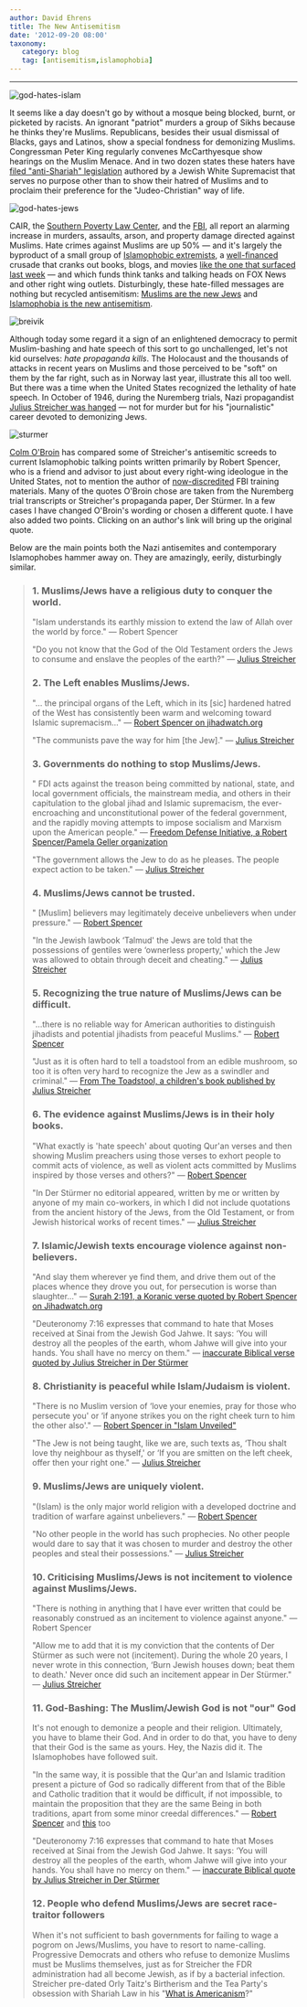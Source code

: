 ```yaml
---
author: David Ehrens
title: The New Antisemitism
date: '2012-09-20 08:00'
taxonomy:
   category: blog
   tag: [antisemitism,islamophobia]
---
```

---

![](god-hates-islam-150x150.jpg "god-hates-islam")

It seems like a day doesn't go by without a mosque being blocked, burnt, or picketed by racists. An ignorant "patriot" murders a group of Sikhs because he thinks they're Muslims. Republicans, besides their usual dismissal of Blacks, gays and Latinos, show a special fondness for demonizing Muslims. Congressman Peter King regularly convenes McCarthyesque show hearings on the Muslim Menace. And in two dozen states these haters have [filed "anti-Shariah" legislation](http://www.npr.org/2011/08/09/139168699/whos-behind-the-movement-to-ban-shariah-law) authored by a Jewish White Supremacist that serves no purpose other than to show their hatred of Muslims and to proclaim their preference for the "Judeo-Christian" way of life.

![](god-hates-jews-150x150.jpg "god-hates-jews")

CAIR, the [Southern Poverty Law Center](http://www.splcenter.org/get-informed/intelligence-report/browse-all-issues/2012/spring/fbi-dramatic-spike-in-hate-crimes-targetin), and the [FBI](http://www.huffingtonpost.com/mark-potok/fbi-reports-dramatic-spik_b_1092996.html), all report an alarming increase in murders, assaults, arson, and property damage directed against Muslims. Hate crimes against Muslims are up 50% &#8212; and it's largely the byproduct of a small group of [Islamophobic extremists](http://therealnews.com/t2/index.php?option=com_content&task=view&id=31&Itemid=74&jumival=8538), a [well-financed](http://www.nydailynews.com/opinion/expose-islamophobia-industry-article-1.1109263) crusade that cranks out books, blogs, and movies [like the one that surfaced last week](http://en.wikipedia.org/wiki/Innocence_of_Muslims) &#8212; and which funds think tanks and talking heads on FOX News and other right wing outlets. Disturbingly, these hate-filled messages are nothing but recycled antisemitism: [Muslims are the new Jews](http://www.dailymail.co.uk/news/article-1031697/We-Muslims-new-Jews-says-MP-victim-hit-run-firebomb-attack.html) and [Islamophobia is the new antisemitism](http://www.jeremiahhaber.com/2010/08/islamophobia-as-new-antisemitism.html).

![](breivik-150x150.jpg "breivik")

Although today some regard it a sign of an enlightened democracy to permit Muslim-bashing and hate speech of this sort to go unchallenged, let's not kid ourselves: _hate propaganda kills_. The Holocaust and the thousands of attacks in recent years on Muslims and those perceived to be "soft" on them by the far right, such as in Norway last year, illustrate this all too well. But there was a time when the United States recognized the lethality of hate speech. In October of 1946, during the Nuremberg trials, Nazi propagandist[ Julius Streicher was hanged](http://www.jewishvirtuallibrary.org/jsource/Holocaust/Streicher.html#CONCLUSION) — not for murder but for his "journalistic" career devoted to demonizing Jews.

![](sturmer-150x150.jpg "sturmer")

[Colm O'Broin](http://middleclassdub.blogspot.com/2011/10/islamophobia-and-antisemitism-same.html) has compared some of Streicher's antisemitic screeds to current Islamophobic talking points written primarily by Robert Spencer, who is a friend and advisor to just about every right-wing ideologue in the United States, not to mention the author of [now-discredited](http://www.wired.com/dangerroom/2011/07/fbi-islam-101-guide/) FBI training materials. Many of the quotes O'Broin chose are taken from the Nuremberg trial transcripts or Streicher's propaganda paper, Der Stürmer. In a few cases I have changed O'Broin's wording or chosen a different quote. I have also added two points. Clicking on an author's link will bring up the original  quote.

Below are the main points both the Nazi antisemites and contemporary Islamophobes hammer away on. They are amazingly, eerily, disturbingly similar.

> ### 1. Muslims/Jews have a religious duty to conquer the world.
>
> "Islam understands its earthly mission to extend the law of Allah over the world by force." &#8212; Robert Spencer
>
> "Do you not know that the God of the Old Testament orders the Jews to consume and enslave the peoples of the earth?" &#8212; [Julius Streicher](http://www.nizkor.org/hweb/imt/nca/nca-02/nca-02-16-streicher-10-02.html)
>
> ### 2. The Left enables Muslims/Jews.
>
> "&#8230; the principal organs of the Left, which in its [sic] hardened hatred of the West has consistently been warm and welcoming toward Islamic supremacism&#8230;" &#8212; [Robert Spencer on jihadwatch.org](http://www.jihadwatch.org/2011/07/anders-breivik-and-the-echo-chamber.html)
>
> "The communists pave the way for him [the Jew]." &#8212; [Julius Streicher](http://www.nizkor.org/hweb/imt/nca/nca-02/nca-02-16-streicher-10-02.html)
>
> ### 3. Governments do nothing to stop Muslims/Jews.
>
> " FDI acts against the treason being committed by national, state, and local government officials, the mainstream media, and others in their capitulation to the global jihad and Islamic supremacism, the ever-encroaching and unconstitutional power of the federal government, and the rapidly moving attempts to impose socialism and Marxism upon the American people." &#8212; [Freedom Defense Initiative, a Robert Spencer/Pamela Geller organization](http://freedomdefense.typepad.com/about.html)
>
> "The government allows the Jew to do as he pleases. The people expect action to be taken." &#8212; [Julius Streicher](http://www.nizkor.org/hweb/imt/nca/nca-02/nca-02-16-streicher-10-02.html)
>
> ### 4. Muslims/Jews cannot be trusted.
>
> " [Muslim] believers may legitimately deceive unbelievers when under pressure." &#8212; [Robert Spencer](http://www.jihadwatch.org/2012/02/suhail-khan-at-cpac-distributes-half-truths-and-lies-about-sharia.html)
>
> "In the Jewish lawbook &#8216;Talmud' the Jews are told that the possessions of gentiles were &#8216;ownerless property,' which the Jew was allowed to obtain through deceit and cheating." &#8212; [Julius Streicher](http://en.wikiquote.org/wiki/Julius_Streicher)
>
> ### 5. Recognizing the true nature of Muslims/Jews can be difficult.
>
> "&#8230;there is no reliable way for American authorities to distinguish jihadists and potential jihadists from peaceful Muslims." &#8212; [Robert Spencer](http://www.jihadwatch.org/2007/06/spencer-how-to-revive-the-immigration-bill.html)
>
> "Just as it is often hard to tell a toadstool from an edible mushroom, so too it is often very hard to recognize the Jew as a swindler and criminal." &#8212; [From The Toadstool, a children's book published by Julius Streicher](http://www.jewishvirtuallibrary.org/jsource/Holocaust/Giftpilz.html)
>
> ### 6. The evidence against Muslims/Jews is in their holy books.
>
> "What exactly is 'hate speech' about quoting Qur'an verses and then showing Muslim preachers using those verses to exhort people to commit acts of violence, as well as violent acts committed by Muslims inspired by those verses and others?" &#8212; [Robert Spencer](http://www.jihadwatch.org/2011/07/daniel-greenfield-in-defense-of-robert-spencer.html)
>
> "In Der Stürmer no editorial appeared, written by me or written by anyone of my main co-workers, in which I did not include quotations from the ancient history of the Jews, from the Old Testament, or from Jewish historical works of recent times." &#8212; [Julius Streicher](http://www.nizkor.org/hweb/imt/tgmwc/tgmwc-12/tgmwc-12-116-01.shtml)
>
> ### 7. Islamic/Jewish texts encourage violence against non-believers.
>
> "And slay them wherever ye find them, and drive them out of the places whence they drove you out, for persecution is worse than slaughter&#8230;" &#8212; [Surah 2:191, a Koranic verse quoted by Robert Spencer on Jihadwatch.org](http://www.jihadwatch.org/2011/08/wapo-do-critics-actually-read-the-koran-uh-yeah.html)
>
> "Deuteronomy 7:16 expresses that command to hate that Moses received at Sinai from the Jewish God Jahwe. It says: &#8216;You will destroy all the peoples of the earth, whom Jahwe will give into your hands. You shall have no mercy on them." &#8212; [inaccurate Biblical verse quoted by Julius Streicher in Der Stürmer](http://avalon.law.yale.edu/imt/04-29-46.asp)
>
> ### 8. Christianity is peaceful while Islam/Judaism is violent.
>
> "There is no Muslim version of &#8216;love your enemies, pray for those who persecute you' or &#8216;if anyone strikes you on the right cheek turn to him the other also'." &#8212; [Robert Spencer in "Islam Unveiled"](http://books.google.com/books?id=eanFm7hiM1cC&lpg=PA27)
>
> "The Jew is not being taught, like we are, such texts as, &#8216;Thou shalt love thy neighbour as thyself,' or &#8216;If you are smitten on the left cheek, offer then your right one." &#8212; [Julius Streicher](http://www.nizkor.org/hweb/imt/tgmwc/tgmwc-04/tgmwc-04-31-07.shtml)
>
> ### 9. Muslims/Jews are uniquely violent.
>
> "(Islam) is the only major world religion with a developed doctrine and tradition of warfare against unbelievers." &#8212; [Robert Spencer](http://www.nationalreview.com/corner/280529/response-matt-duss-defamation-any-other-name-robert-spencer)
>
> "No other people in the world has such prophecies. No other people would dare to say that it was chosen to murder and destroy the other peoples and steal their possessions." &#8212; [Julius Streicher](http://www.calvin.edu/academic/cas/gpa/ds6.htm)
>
> ### 10. Criticising Muslims/Jews is not incitement to violence against Muslims/Jews.
>
> "There is nothing in anything that I have ever written that could be reasonably construed as an incitement to violence against anyone." &#8212; Robert Spencer
>
> "Allow me to add that it is my conviction that the contents of Der Stürmer as such were not (incitement). During the whole 20 years, I never wrote in this connection, &#8216;Burn Jewish houses down; beat them to death.' Never once did such an incitement appear in Der Stürmer." &#8212; [Julius Streicher](http://avalon.law.yale.edu/imt/04-29-46.asp)
>
> ### 11. God-Bashing: The Muslim/Jewish God is not "our" God
>
> It's not enough to demonize a people and their religion. Ultimately, you have to blame their God. And in order to do that, you have to deny that their God is the same as yours. Hey, the Nazis did it. The Islamophobes have followed suit.
>
> "In the same way, it is possible that the Qur'an and Islamic tradition present a picture of God so radically different from that of the Bible and Catholic tradition that it would be difficult, if not impossible, to maintain the proposition that they are the same Being in both traditions, apart from some minor creedal differences." &#8212; [Robert Spencer](http://www.crisismagazine.com/2012/do-catholics-and-muslims-worship-the-same-god) and [this](http://www.jihadwatch.org/2005/06/is-allah-god.html) too
>
> "Deuteronomy 7:16 expresses that command to hate that Moses received at Sinai from the Jewish God Jahwe. It says: &#8216;You will destroy all the peoples of the earth, whom Jahwe will give into your hands. You shall have no mercy on them." &#8212; [inaccurate Biblical quote by Julius Streicher in Der Stürmer](http://avalon.law.yale.edu/imt/04-29-46.asp)
>
> ### 12. People who defend Muslims/Jews are secret race-traitor followers
>
> When it's not sufficient to bash governments for failing to wage a pogrom on Jews/Muslims, you have to resort to name-calling. Progressive Democrats and others who refuse to demonize Muslims must be Muslims themselves, just as for Streicher the FDR administration had all become Jewish, as if by a bacterial infection. Streicher pre-dated Orly Taitz's Birtherism and the Tea Party's obsession with Shariah Law in his "[What is Americanism](http://www.calvin.edu/academic/cas/gpa/ds1.htm)?"
